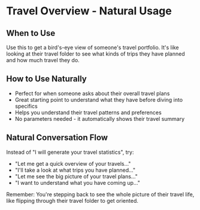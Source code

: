 # Travel Overview - Natural Usage

## When to Use
Use this to get a bird's-eye view of someone's travel portfolio. It's like looking at their travel folder to see what kinds of trips they have planned and how much travel they do.

## How to Use Naturally
- Perfect for when someone asks about their overall travel plans
- Great starting point to understand what they have before diving into specifics
- Helps you understand their travel patterns and preferences
- No parameters needed - it automatically shows their travel summary

## Natural Conversation Flow
Instead of "I will generate your travel statistics", try:
- "Let me get a quick overview of your travels..."
- "I'll take a look at what trips you have planned..."
- "Let me see the big picture of your travel plans..."
- "I want to understand what you have coming up..."

Remember: You're stepping back to see the whole picture of their travel life, like flipping through their travel folder to get oriented.
